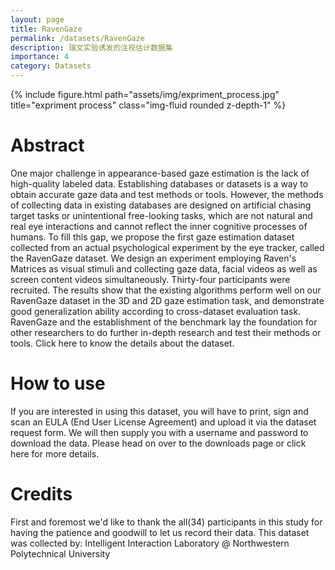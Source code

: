 ```yaml
---
layout: page
title: RavenGaze
permalink: /datasets/RavenGaze
description: 瑞文实验诱发的注视估计数据集
importance: 4
category: Datasets
---
```


<div class='row'>
    {% include figure.html path="assets/img/expriment_process.jpg" title="expriment process" class="img-fluid rounded z-depth-1" %}
</div>

# Abstract

One major challenge in appearance-based gaze estimation is the lack of high-quality labeled data. Establishing databases or datasets is a way to obtain accurate gaze data and test methods or tools. However, the methods of collecting data in existing databases are designed on artificial chasing target tasks or unintentional free-looking tasks, which are not natural and real eye interactions and cannot reflect the inner cognitive processes of humans. To fill this gap, we propose the first gaze estimation dataset collected from an actual psychological experiment by the eye tracker, called the RavenGaze dataset. We design an experiment employing Raven's Matrices as visual stimuli and collecting gaze data, facial videos as well as screen content videos simultaneously. Thirty-four participants were recruited. The results show that the existing algorithms perform well on our RavenGaze dataset in the 3D and 2D gaze estimation task, and demonstrate good generalization ability according to cross-dataset evaluation task. RavenGaze and the establishment of the benchmark lay the foundation for other researchers to do further in-depth research and test their methods or tools.
Click here to know the details about the dataset.

# How to use

If you are interested in using this dataset, you will have to print, sign and scan an EULA (End User License Agreement) and upload it via the dataset request form. We will then supply you with a username and password to download the data. Please head on over to the downloads page or click here for more details.

# Credits

First and foremost we'd like to thank the all(34) participants in this study for having the patience and goodwill to let us record their data. This dataset was collected by: Intelligent Interaction Laboratory @ Northwestern Polytechnical University
